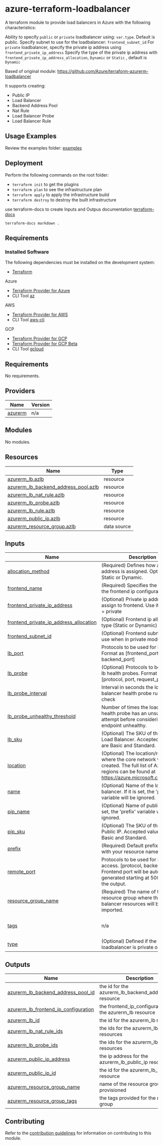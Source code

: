 # azure-terraform-loadbalancer

A terraform module to provide load balancers in Azure with the following characteristics:

Ability to specify `public` or `private` loadbalancer using: `var.type`. Default is public.
Specify subnet to use for the loadbalancer: `frontend_subnet_id`
For `private` loadbalancer, specify the private ip address using `frontend_private_ip_address`
Specify the type of the private ip address with `frontend_private_ip_address_allocation`, `Dynamic` or `Static` , default is `Dynamic`

Based of original module: https://github.com/Azure/terraform-azurerm-loadbalancer


It supports creating:

- Public IP
- Load Balancer
- Backend Address Pool
- Nat Rule
- Load Balancer Probe
- Load Balancer Rule


## Usage Examples
Review the examples folder: [examples](./examples)


## Deployment
Perform the following commands on the root folder:

- `terraform init` to get the plugins
- `terraform plan` to see the infrastructure plan
- `terraform apply` to apply the infrastructure build
- `terraform destroy` to destroy the built infrastructure


use terraform-docs to create Inputs and Outpus documentation  [terraform-docs](https://github.com/terraform-docs/terraform-docs)

`terraform-docs markdown .`


## Requirements
### Installed Software
The following dependencies must be installed on the development system:

- [Terraform](https://www.terraform.io/downloads.html) 

Azure  
- [Terraform Provider for Azure](https://github.com/hashicorp/terraform-provider-azurerm)
- CLI Tool [az](https://docs.microsoft.com/en-us/cli/azure/)

AWS  
- [Terraform Provider for AWS](https://github.com/hashicorp/terraform-provider-aws)
- CLI Tool [aws-cli](https://aws.amazon.com/cli/)

GCP  
- [Terraform Provider for GCP](https://github.com/hashicorp/terraform-provider-google)
- [Terraform Provider for GCP Beta](https://github.com/terraform-providers/terraform-provider-google-beta)
- CLI Tool [gcloud](https://cloud.google.com/sdk/gcloud/)

## Requirements

No requirements.

## Providers

| Name | Version |
|------|---------|
| <a name="provider_azurerm"></a> [azurerm](#provider\_azurerm) | n/a |

## Modules

No modules.

## Resources

| Name | Type |
|------|------|
| [azurerm_lb.azlb](https://registry.terraform.io/providers/hashicorp/azurerm/latest/docs/resources/lb) | resource |
| [azurerm_lb_backend_address_pool.azlb](https://registry.terraform.io/providers/hashicorp/azurerm/latest/docs/resources/lb_backend_address_pool) | resource |
| [azurerm_lb_nat_rule.azlb](https://registry.terraform.io/providers/hashicorp/azurerm/latest/docs/resources/lb_nat_rule) | resource |
| [azurerm_lb_probe.azlb](https://registry.terraform.io/providers/hashicorp/azurerm/latest/docs/resources/lb_probe) | resource |
| [azurerm_lb_rule.azlb](https://registry.terraform.io/providers/hashicorp/azurerm/latest/docs/resources/lb_rule) | resource |
| [azurerm_public_ip.azlb](https://registry.terraform.io/providers/hashicorp/azurerm/latest/docs/resources/public_ip) | resource |
| [azurerm_resource_group.azlb](https://registry.terraform.io/providers/hashicorp/azurerm/latest/docs/data-sources/resource_group) | data source |

## Inputs

| Name | Description | Type | Default | Required |
|------|-------------|------|---------|:--------:|
| <a name="input_allocation_method"></a> [allocation\_method](#input\_allocation\_method) | (Required) Defines how an IP address is assigned. Options are Static or Dynamic. | `string` | `"Static"` | no |
| <a name="input_frontend_name"></a> [frontend\_name](#input\_frontend\_name) | (Required) Specifies the name of the frontend ip configuration. | `string` | `"myPublicIP"` | no |
| <a name="input_frontend_private_ip_address"></a> [frontend\_private\_ip\_address](#input\_frontend\_private\_ip\_address) | (Optional) Private ip address to assign to frontend. Use it with type = private | `string` | `""` | no |
| <a name="input_frontend_private_ip_address_allocation"></a> [frontend\_private\_ip\_address\_allocation](#input\_frontend\_private\_ip\_address\_allocation) | (Optional) Frontend ip allocation type (Static or Dynamic) | `string` | `"Dynamic"` | no |
| <a name="input_frontend_subnet_id"></a> [frontend\_subnet\_id](#input\_frontend\_subnet\_id) | (Optional) Frontend subnet id to use when in private mode | `string` | `""` | no |
| <a name="input_lb_port"></a> [lb\_port](#input\_lb\_port) | Protocols to be used for lb rules. Format as [frontend\_port, protocol, backend\_port] | `map(any)` | `{}` | no |
| <a name="input_lb_probe"></a> [lb\_probe](#input\_lb\_probe) | (Optional) Protocols to be used for lb health probes. Format as [protocol, port, request\_path] | `map(any)` | `{}` | no |
| <a name="input_lb_probe_interval"></a> [lb\_probe\_interval](#input\_lb\_probe\_interval) | Interval in seconds the load balancer health probe rule does a check | `number` | `5` | no |
| <a name="input_lb_probe_unhealthy_threshold"></a> [lb\_probe\_unhealthy\_threshold](#input\_lb\_probe\_unhealthy\_threshold) | Number of times the load balancer health probe has an unsuccessful attempt before considering the endpoint unhealthy. | `number` | `2` | no |
| <a name="input_lb_sku"></a> [lb\_sku](#input\_lb\_sku) | (Optional) The SKU of the Azure Load Balancer. Accepted values are Basic and Standard. | `string` | `"Basic"` | no |
| <a name="input_location"></a> [location](#input\_location) | (Optional) The location/region where the core network will be created. The full list of Azure regions can be found at https://azure.microsoft.com/regions | `string` | `""` | no |
| <a name="input_name"></a> [name](#input\_name) | (Optional) Name of the load balancer. If it is set, the 'prefix' variable will be ignored. | `string` | `""` | no |
| <a name="input_pip_name"></a> [pip\_name](#input\_pip\_name) | (Optional) Name of public ip. If it is set, the 'prefix' variable will be ignored. | `string` | `""` | no |
| <a name="input_pip_sku"></a> [pip\_sku](#input\_pip\_sku) | (Optional) The SKU of the Azure Public IP. Accepted values are Basic and Standard. | `string` | `"Basic"` | no |
| <a name="input_prefix"></a> [prefix](#input\_prefix) | (Required) Default prefix to use with your resource names. | `string` | `"azure_lb"` | no |
| <a name="input_remote_port"></a> [remote\_port](#input\_remote\_port) | Protocols to be used for remote vm access. [protocol, backend\_port].  Frontend port will be automatically generated starting at 50000 and in the output. | `map(any)` | `{}` | no |
| <a name="input_resource_group_name"></a> [resource\_group\_name](#input\_resource\_group\_name) | (Required) The name of the resource group where the load balancer resources will be imported. | `string` | n/a | yes |
| <a name="input_tags"></a> [tags](#input\_tags) | n/a | `map(string)` | <pre>{<br>  "source": "terraform"<br>}</pre> | no |
| <a name="input_type"></a> [type](#input\_type) | (Optional) Defined if the loadbalancer is private or public | `string` | `"public"` | no |

## Outputs

| Name | Description |
|------|-------------|
| <a name="output_azurerm_lb_backend_address_pool_id"></a> [azurerm\_lb\_backend\_address\_pool\_id](#output\_azurerm\_lb\_backend\_address\_pool\_id) | the id for the azurerm\_lb\_backend\_address\_pool resource |
| <a name="output_azurerm_lb_frontend_ip_configuration"></a> [azurerm\_lb\_frontend\_ip\_configuration](#output\_azurerm\_lb\_frontend\_ip\_configuration) | the frontend\_ip\_configuration for the azurerm\_lb resource |
| <a name="output_azurerm_lb_id"></a> [azurerm\_lb\_id](#output\_azurerm\_lb\_id) | the id for the azurerm\_lb resource |
| <a name="output_azurerm_lb_nat_rule_ids"></a> [azurerm\_lb\_nat\_rule\_ids](#output\_azurerm\_lb\_nat\_rule\_ids) | the ids for the azurerm\_lb\_nat\_rule resources |
| <a name="output_azurerm_lb_probe_ids"></a> [azurerm\_lb\_probe\_ids](#output\_azurerm\_lb\_probe\_ids) | the ids for the azurerm\_lb\_probe resources |
| <a name="output_azurerm_public_ip_address"></a> [azurerm\_public\_ip\_address](#output\_azurerm\_public\_ip\_address) | the ip address for the azurerm\_lb\_public\_ip resource |
| <a name="output_azurerm_public_ip_id"></a> [azurerm\_public\_ip\_id](#output\_azurerm\_public\_ip\_id) | the id for the azurerm\_lb\_public\_ip resource |
| <a name="output_azurerm_resource_group_name"></a> [azurerm\_resource\_group\_name](#output\_azurerm\_resource\_group\_name) | name of the resource group provisioned |
| <a name="output_azurerm_resource_group_tags"></a> [azurerm\_resource\_group\_tags](#output\_azurerm\_resource\_group\_tags) | the tags provided for the resource group |



## Contributing

Refer to the [contribution guidelines](./CONTRIBUTING.md) for
information on contributing to this module.
